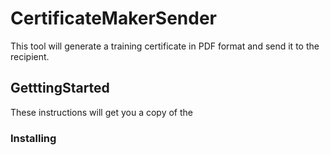 # CertificateMakerSender
This tool will generate a training certificate in PDF format and send it to the recipient.

## GetttingStarted
These instructions will get you a copy of the



### Installing
